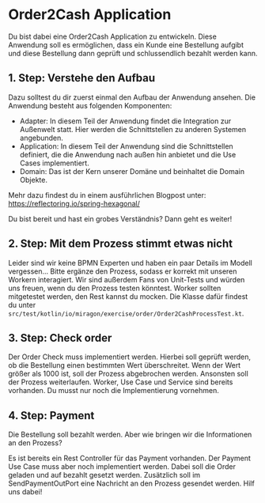 # Order2Cash Application

Du bist dabei eine Order2Cash Application zu entwickeln. Diese Anwendung soll es ermöglichen, dass ein Kunde eine
Bestellung aufgibt und diese Bestellung dann geprüft und schlussendlich bezahlt werden kann.

## 1. Step: Verstehe den Aufbau

Dazu solltest du dir zuerst einmal den Aufbau der Anwendung ansehen. Die Anwendung besteht aus folgenden Komponenten:

- Adapter: In diesem Teil der Anwendung findet die Integration zur Außenwelt statt. Hier werden die Schnittstellen zu
  anderen Systemen angebunden.
- Application: In diesem Teil der Anwendung sind die Schnittstellen definiert, die die Anwendung nach außen hin anbietet
  und die Use Cases implementiert.
- Domain: Das ist der Kern unserer Domäne und beinhaltet die Domain Objekte.

Mehr dazu findest du in einem ausführlichen Blogpost unter: https://reflectoring.io/spring-hexagonal/

Du bist bereit und hast ein grobes Verständnis? Dann geht es weiter!

## 2. Step: Mit dem Prozess stimmt etwas nicht

Leider sind wir keine BPMN Experten und haben ein paar Details im Modell vergessen...
Bitte ergänze den Prozess, sodass er korrekt mit unseren Workern interagiert.
Wir sind außerdem Fans von Unit-Tests und würden uns freuen, wenn du den Prozess testen könntest.
Worker sollten mitgetestet werden, den Rest kannst du mocken.
Die Klasse dafür findest du unter `src/test/kotlin/io/miragon/exercise/order/Order2CashProcessTest.kt`.

## 3. Step: Check order

Der Order Check muss implementiert werden. Hierbei soll geprüft werden, ob die Bestellung einen bestimmten Wert
überschreitet. Wenn der Wert größer als 1000 ist, soll der Prozess abgebrochen werden. Ansonsten soll der Prozess
weiterlaufen. Worker, Use Case und Service sind bereits vorhanden. Du musst nur noch die Implementierung vornehmen.

## 4. Step: Payment

Die Bestellung soll bezahlt werden. Aber wie bringen wir die Informationen an den Prozess?

Es ist bereits ein Rest Controller für das Payment vorhanden.
Der Payment Use Case muss aber noch implementiert werden.
Dabei soll die Order geladen und auf bezahlt gesetzt werden.
Zusätzlich soll im SendPaymentOutPort eine Nachricht an den Prozess gesendet werden.
Hilf uns dabei! 